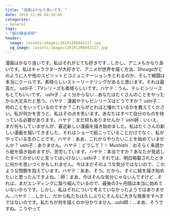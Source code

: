 ```yaml
---
title: "漫画はかなり良いです。"
date: 2019-12-06 04:34:45
categories:
- General
tags:
- "鋼の錬金術師"
header:
  image: /assets/images/20191206043117.jpg
  og_image: /assets/images/20191206043117.jpg
---
```


漫画はかなり良いです。私はそれがとても好きです...しかし、アニメもかなり良いです。私はキャラクターが大好きで、アニメが世界を描く方法、Shougoがどのように人や他のスピリットとコミュニケーションをとれるのか、そして戦闘は本当にクールです。素晴らしいストーリーテリングがあると思います。それは最高だ。 ushi子：TVシリーズも素晴らしいです。ハヤテ：うん、テレビシリーズもとてもいいです。 ushi子：よく分からない…あなたはたくさんのことをやったから大丈夫だと思う。ハヤテ：漫画やテレビシリーズはどうですか？ ushi子：何のことをいっているのですか？これらがどれほど優れているかを教えてください。私が何かを言うと、私はその点を失います。あなたはすべて自分のものを持っている必要があります。ハヤテ：まだ何もありませんか？ ushi師：いいえ、まだ何もしていませんが、最近新しい漫画を描き始めました。私はたくさんの新しい漫画を描いてきました、それはショーで起こっていることだけでなく、私がやっている生のことです。ハヤテ：ああ、これからやりたいことを始めていませんか？ ushi子：ありません。ハヤテ：どうして？！ Mushishi：おそらく来週から絵を描き始めますが、苦労しています。ハヤテ：本当ですか？あなたが見逃したすべてのせいだと言ってはいけない…ushi子：それでは、明日掲載されたときに何かを思いつくかもしれません。今はまだそのような気分ではないので、このような問題を抱えています。ハヤテ：ああ、そう。だから、すぐに絵を描き始めたいと思ったんですよね。：師：まあ、今はそんな気分じゃないんですけど…それは、まだエンディングに取り組んでいるので、最後の3ヶ月間は本当に始めていないからです。しかし、私はそれについて考えていなかったようではありません…ハヤテ：…しかし、だから私たちは久しぶりにそんなに大きな発表をすべきではないのです。私たちが何を描くのか分かりません…ushi師：…まあ、そうですね。こうやって

